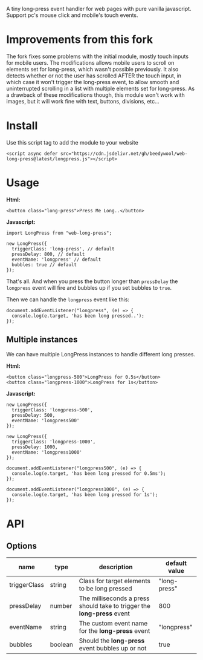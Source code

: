 A tiny long-press event handler for web pages with pure vanilla javascript. Support pc's mouse click and mobile's touch events.

# Improvements from this fork
The fork fixes some problems with the initial module, mostly touch inputs for mobile users.
The modifications allows mobile users to scroll on elements set for long-press, which wasn't possible previously. It also detects whether or not the user has scrolled AFTER the touch input, in which case it won't trigger the long-press event, to allow smooth and uninterrupted scrolling in a list with multiple elements set for long-press.
As a drawback of these modifications though, this module won't work with images, but it will work fine with text, buttons, divisions, etc...


# Install

Use this script tag to add the module to your website
```
<script async defer src="https://cdn.jsdelivr.net/gh/beedywool/web-long-press@latest/longpress.js"></script>
```

# Usage

**Html:**

```
<button class="long-press">Press Me Long..</button>
```

**Javascript:**

```
import LongPress from "web-long-press";

new LongPress({
  triggerClass: 'long-press', // default
  pressDelay: 800, // default
  eventName: 'longpress' // default
  bubbles: true // default
});
```

That's all. And when you press the button longer than `pressDelay` the `longpress` event will fire and bubbles up if you set bubbles to `true`. 

Then we can handle the `longpress` event like this:

```
document.addEventListener("longpress", (e) => {
  console.log(e.target, 'has been long pressed..');
});
```

## Multiple instances

We can have multiple LongPress instances to handle different long presses.

**Html:**

```
<button class="longpress-500">LongPress for 0.5s</button>
<button class="longpress-1000">LongPress for 1s</button>
```

**Javascript:**

```
new LongPress({
  triggerClass: 'longpress-500',
  pressDelay: 500,
  eventName: 'longpress500'
});

new LongPress({
  triggerClass: 'longpress-1000',
  pressDelay: 1000,
  eventName: 'longpress1000'
});

document.addEventListener("longpress500", (e) => {
  console.log(e.target, 'has been long pressed for 0.5ms');
});

document.addEventListener("longpress1000", (e) => {
  console.log(e.target, 'has been long pressed for 1s');
});
```

# API

## Options

name | type | description | default value |
-----|------|-------------|---------------|
triggerClass | string | Class for target elements to be long pressed | "long-press"
pressDelay  | number | The milliseconds a press should take to trigger the **long-press** event  | 800
eventName | string  | The custom event name for the **long-press** event  | "longpress"
bubbles | boolean | Should the **long-press** event bubbles up or not  | true
